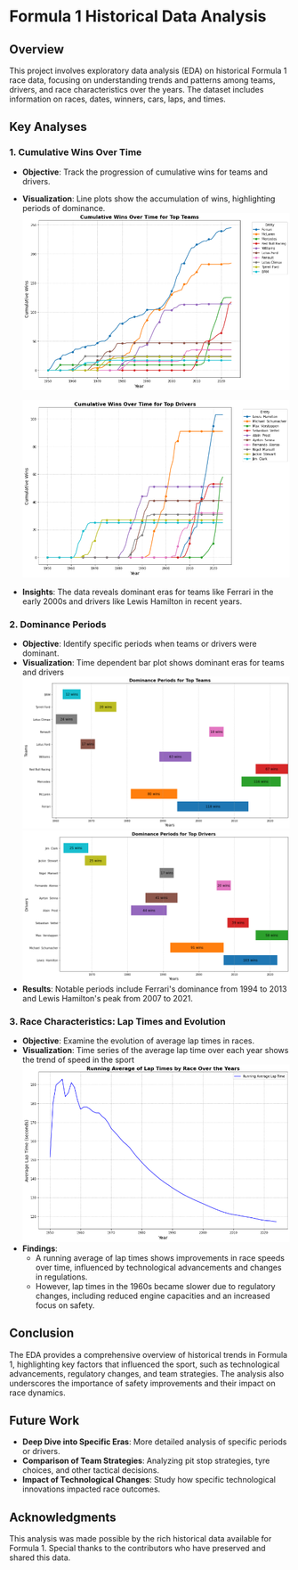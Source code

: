 # Formula 1 Historical Data Analysis

## Overview
This project involves exploratory data analysis (EDA) on historical Formula 1 race data, focusing on understanding trends and patterns among teams, drivers, and race characteristics over the years. The dataset includes information on races, dates, winners, cars, laps, and times.

## Key Analyses

### 1. Cumulative Wins Over Time
- **Objective**: Track the progression of cumulative wins for teams and drivers.
- **Visualization**: Line plots show the accumulation of wins, highlighting periods of dominance.
  ![Cumulative Team Wins](charts/cum_teams.png)

  ![Cumulative Driver Wins](charts/cum_drivers.png)
- **Insights**: The data reveals dominant eras for teams like Ferrari in the early 2000s and drivers like Lewis Hamilton in recent years.

### 2. Dominance Periods
- **Objective**: Identify specific periods when teams or drivers were dominant.
- **Visualization**: Time dependent bar plot shows dominant eras for teams and drivers
  ![Dominant Teams](charts/dom_teams.png)
  ![Dominant Drivers](charts/dom_drivers.png)
- **Results**: Notable periods include Ferrari's dominance from 1994 to 2013 and Lewis Hamilton's peak from 2007 to 2021.

### 3. Race Characteristics: Lap Times and Evolution
- **Objective**: Examine the evolution of average lap times in races.
- **Visualization**: Time series of the average lap time over each year shows the trend of speed in the sport
  ![Speed](charts/lap_avg.png)
- **Findings**:
  - A running average of lap times shows improvements in race speeds over time, influenced by technological advancements and changes in regulations.
  - However, lap times in the 1960s became slower due to regulatory changes, including reduced engine capacities and an increased focus on safety.

## Conclusion
The EDA provides a comprehensive overview of historical trends in Formula 1, highlighting key factors that influenced the sport, such as technological advancements, regulatory changes, and team strategies. The analysis also underscores the importance of safety improvements and their impact on race dynamics.

## Future Work
- **Deep Dive into Specific Eras**: More detailed analysis of specific periods or drivers.
- **Comparison of Team Strategies**: Analyzing pit stop strategies, tyre choices, and other tactical decisions.
- **Impact of Technological Changes**: Study how specific technological innovations impacted race outcomes.

## Acknowledgments
This analysis was made possible by the rich historical data available for Formula 1. Special thanks to the contributors who have preserved and shared this data.
